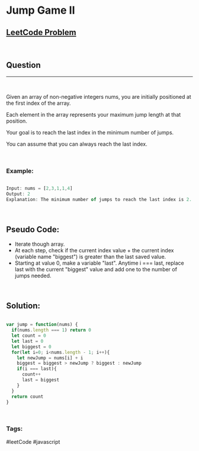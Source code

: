 # Jump Game II


[1]: https://leetcode.com/problems/jump-game-ii/
## [LeetCode Problem][1]

&nbsp;

## Question
---

&nbsp;

Given an array of non-negative integers nums, you are initially positioned at the first index of the array.

Each element in the array represents your maximum jump length at that position.

Your goal is to reach the last index in the minimum number of jumps.

You can assume that you can always reach the last index.


&nbsp;

### **Example:** 
<!-- code below -->

```javascript

Input: nums = [2,3,1,1,4]
Output: 2
Explanation: The minimum number of jumps to reach the last index is 2. Jump 1 step from index 0 to 1, then 3 steps to the last index.

```

&nbsp;

## Pseudo Code:
- Iterate though array.
- At each step, check if the current index value + the current index (variable name "biggest") is greater than the last saved value. 
- Starting at value 0, make a variable "last". Anytime i === last, replace last with the current "biggest" value and add one to the number of jumps needed.

&nbsp;

## **Solution:**

<!-- code below -->

```javascript

var jump = function(nums) {
  if(nums.length === 1) return 0
  let count = 0
  let last = 0
  let biggest = 0
  for(let i=0; i<nums.length - 1; i++){
    let newJump = nums[i] + i
    biggest = biggest > newJump ? biggest : newJump
    if(i === last){
      count++
      last = biggest
    }
  }
  return count
}

```

&nbsp;

### Tags:
#leetCode #javascript